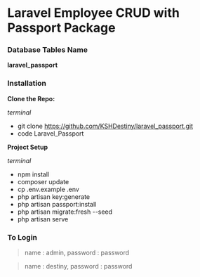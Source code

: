 # Laravel Employee CRUD with Passport Package

### Database Tables Name
**laravel_passport**

### Installation
**Clone the Repo:**

*terminal*
 - git clone https://github.com/KSHDestiny/laravel_passport.git
 - code Laravel_Passport

**Project Setup**

*terminal*
 - npm install
 - composer update
 - cp .env.example .env
 - php artisan key:generate
 - php artisan passport:install
 - php artisan migrate:fresh --seed
 - php artisan serve

### To Login
> name : admin, password : password

> name : destiny, password : password
